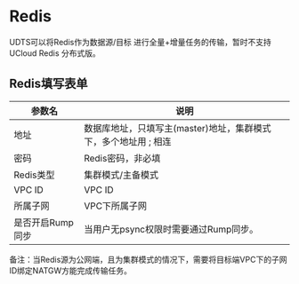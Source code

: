 

# Redis

UDTS可以将Redis作为数据源/目标 进行全量+增量任务的传输，暂时不支持UCloud Redis 分布式版。

## Redis填写表单

| 参数名           | 说明                                                         |
| ---------------- | ------------------------------------------------------------ |
|地址     | 数据库地址，只填写主(master)地址，集群模式下，多个地址用 ; 相连 |
|密码 |Redis密码，非必填  |
| Redis类型             | 集群模式/主备模式                                            |
| VPC ID       | VPC ID |
| 所属子网         | VPC下所属子网 |
|是否开启Rump同步|当用户无psync权限时需要通过Rump同步。|

备注：当Redis源为公网端，且为集群模式的情况下，需要将目标端VPC下的子网ID绑定NATGW方能完成传输任务。
